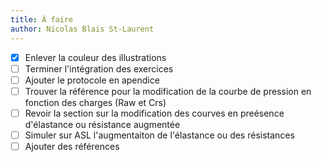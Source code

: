```yaml
---
title: À faire
author: Nicolas Blais St-Laurent
---
```


- [X] Enlever la couleur des illustrations
- [ ] Terminer l'intégration des exercices
- [ ] Ajouter le protocole en apendice
- [ ] Trouver la référence pour la modification de la courbe de pression en fonction des charges (Raw et Crs)
- [ ] Revoir la section sur la modification des courves en preésence d'élastance ou résistance augmentée
- [ ] Simuler sur ASL l'augmentaiton de l'élastance ou des résistances
- [ ] Ajouter des références
